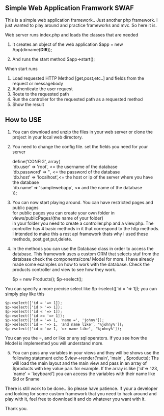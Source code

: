 Simple Web Application Framwork SWAF  
----------------------------------------------------------------  
This is a simple web application framework.. Just another php framework.
I just wanted to play around and practice frameworks and mvc. So here it is. 

Web server runs index.php and loads the classes that are needed 


1. It creates an object of the web application
	$app = new App(dirname(__DIR__));

2. And runs the start method
	$app->start();

When start runs

1. Load requested HTTP Method [get,post,etc..] and fields from the request or messagebody  
2. Authenticate the user request  
3. Route to the requested path
4. Run the controller for the requested path as a requested method
5. Show the result

How to USE
----------------------------------------------------------------
1. You can download and unzip the files in your web server or clone the project in your local web directory.  
2. You need to change the config file. set the fields you need for your server  

	define('CONFIG', array(  
		'db.user' => 'root',  <= the username of the database  
		'db.password' => '',  <= the password of the database  
		'db.host' => 'localhost',<= the host or ip of the server where you have the database   
		'db.name' => 'samplewebapp', <= and the name of the database  
	));  

3. You can now start playing around. You can have restricted pages and public pages  
for public pages you can create your own folder in views/publicPages/{the name of your folder}  
in your folder you need to create a controller.php and a view.php. The controller has 4 basic methods in it that correspond to the http methods. I intended to make this a rest   api framework thats why I used these methods, post,get,put,delete.  

4. In the methods you can use the Database class in order to access the database. This framework uses a custom ORM that selects stuf from the database check the components/core/  Model for more. I have already made some examples on how to work with the database. Check the products controller and view to see how they work.   
   	
	$p = new Products();
	$p->select();

You can specify a more precise select like $p->select(['id = '=> 1]); you can simply play like this

	$p->select(['id = '=> 1]);
	$p->select(['id > '=> 1]);
	$p->select(['id < '=> 1]);
	$p->select(['id >= '=> 1]);
	$p->select(['id = '=> 1, 'name =', 'johny']);
	$p->select(['id = '=> 1, 'and name like', '%johny%']);
	$p->select(['id = '=> 1, 'or name like', '%johny%']);

You can you the =, and or like or any sql operators. If you see how the Model is implemented you will understand more. 

5. You can pass any variables in your views and they will be shows
use the following statement echo $view->render('main', 'main' , $products);
Ths will load the main layout and the main view and pass in an array of $products with key value pair. 
for example. If the array is like ['id'=> 123, 'name' = 'keyboard'] you can access the variables with their name like $id or $name

There is still work to be done.. So please have patience. 
If your a developer and looking for some custom framework that you need to hack around and play with it, feel free to download it and do whatever you want with it. 

Thank you.





